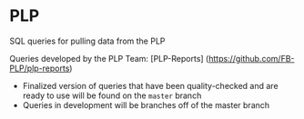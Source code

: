 # PLP

SQL queries for pulling data from the PLP

Queries developed by the PLP Team:
[PLP-Reports] (https://github.com/FB-PLP/plp-reports)

- Finalized version of queries that have been quality-checked and are ready to use will be found on the `master` branch
- Queries in development will be branches off of the master branch

